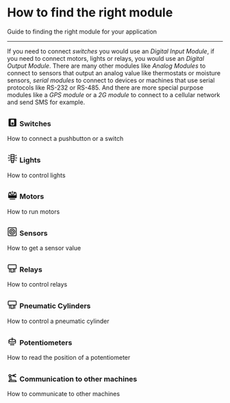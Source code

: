 # How to find the right module
<p class="subtitle">Guide to finding the right module for your application</p>

---

 If you need to connect *switches* you would use an *Digital Input Module*, if you need to connect motors, lights or relays, you would use an *Digital Output Module*. There are many other modules like *Analog Modules* to connect to sensors that output an analog value like thermostats or moisture sensors, *serial modules* to connect to devices or machines that use serial protocols like RS-232 or RS-485. And there are more special purpose modules like a *GPS module* or a *2G module* to connect to a cellular network and send SMS for example. 

### <img src="/.gitbook/assets/icons/icons8-light-switch-50.png" style="width:25px;height:25px; position: relative; top: 4px;"> Switches
<p class="subtitle">How to connect a pushbutton or a switch</p>

### <img src="/.gitbook/assets/icons/icons8-stack-light-50.png" style="width:25px;height:25px; position: relative; top: 4px;"> Lights
<p class="subtitle">How to control lights</p>

### <img src="/.gitbook/assets/icons/icons8-stepper-motor-50.png" style="width:25px;height:25px; position: relative; top: 4px;"> Motors
<p class="subtitle">How to run motors</p>

### <img src="/.gitbook/assets/icons/icons8-sensor-50.png" style="width:25px;height:25px; position: relative; top: 4px;"> Sensors
<p class="subtitle">How to get a sensor value</p>

### <img src="/.gitbook/assets/icons/icons8-relay-50.png" style="width:25px;height:25px; position: relative; top: 4px;"> Relays
<p class="subtitle">How to control relays</p>

### <img src="/.gitbook/assets/icons/icons8-relay-50.png" style="width:25px;height:25px; position: relative; top: 4px;"> Pneumatic Cylinders
<p class="subtitle">How to control a pneumatic cylinder</p>

### <img src="/.gitbook/assets/icons/icons8-potentiometer-50.png" style="width:25px;height:25px; position: relative; top: 4px;"> Potentiometers
<p class="subtitle">How to read the position of a potentiometer</p>

### <img src="/.gitbook/assets/icons/icons8-robot-50.png" style="width:25px;height:25px; position: relative; top: 4px;"> Communication to other machines
<p class="subtitle">How to communicate to other machines</p>